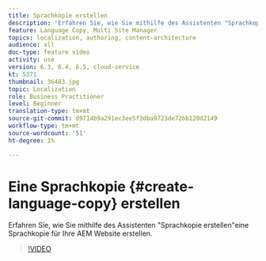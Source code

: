 ```yaml
---
title: Sprachkopie erstellen
description: 'Erfahren Sie, wie Sie mithilfe des Assistenten "Sprachkopie erstellen"eine Sprachkopie für Ihre AEM Website erstellen.  '
feature: Language Copy, Multi Site Manager
topics: localization, authoring, content-architecture
audience: all
doc-type: feature video
activity: use
version: 6.3, 6.4, 6.5, cloud-service
kt: 5371
thumbnail: 36483.jpg
topic: Localization
role: Business Practitioner
level: Beginner
translation-type: tm+mt
source-git-commit: d9714b9a291ec3ee5f3dba9723de72bb120d2149
workflow-type: tm+mt
source-wordcount: '51'
ht-degree: 1%

---
```



# Eine Sprachkopie {#create-language-copy} erstellen

Erfahren Sie, wie Sie mithilfe des Assistenten &quot;Sprachkopie erstellen&quot;eine Sprachkopie für Ihre AEM Website erstellen.

>[!VIDEO](https://video.tv.adobe.com/v/36483?quality=12&learn=on)
